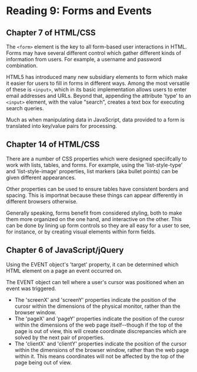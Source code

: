 # Reading 9: Forms and Events

## Chapter 7 of HTML/CSS

The `<form>` element is the key to all form-based user interactions in HTML. Forms may have several different control which gather different kinds of information from users. For example, a username and password combination.

HTML5 has introduced many new subsidiary elements to form which make it easier for users to fill in forms in different ways. Among the most versatile of these is `<input>`, which in its basic implementation allows users to enter email addresses and URLs. Beyond that, appending the attribute 'type' to an `<input>` element, with the value "search", creates a text box for executing search queries.

Much as when manipulating data in JavaScript, data provided to a form is translated into key/value pairs for processing.

## Chapter 14 of HTML/CSS

There are a number of CSS properties which were designed speciifcally to work with lists, tables, and forms. For example, using the 'list-style-type' and 'list-style-image' properties, list markers (aka bullet points) can be given different appearances.

Other properties can be used to ensure tables have consistent borders and spacing. This is importnat because these things can appear differently in different browsers otherwise.

Generally speaking, forms benefit from considered styling, both to make them more organized on the one hand, and interactive on the other. This can be done by lining up form controls so they are all easy for a user to see, for instance, or by creating visual elements within form fields.

## Chapter 6 of JavaScript/jQuery

Using the EVENT object's 'target' property, it can be determined which HTML element on a page an event occurred on.

The EVENT object can tell where a user's cursor was positioned when an event was triggered.

- The 'screenX' and 'screenY' properties indicate the position of the curosr within the dimensions of the physical monitor, rather than the browser window.
- The 'pageX' and 'pageY' properties indicate the position of the curosr within the dimensions of the web page itself--though if the top of the page is out of view, this will create coordinate discrepancies which are solved by the next pair of properties.
- The 'clientX' and 'clientY' properties indicate the position of the cursor within the dimensions of the browser window, rather than the web page within it. This means coordinates will not be affected by the top of the page being out of view.
